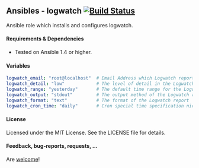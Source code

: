 ## Ansibles - logwatch [![Build Status](https://travis-ci.org/Ansibles/logwatch.png)](https://travis-ci.org/Ansibles/logwatch)

Ansible role which installs and configures logwatch.


#### Requirements & Dependencies
- Tested on Ansible 1.4 or higher.


#### Variables

```yaml
logwatch_email: "root@localhost"  # Email Address which Logwatch reports to
logwatch_detail: "low"            # The level of detail in the Logwatch report
logwatch_range: "yesterday"       # The default time range for the Logwatch report
logwatch_output: "stdout"         # The output method of the Logwatch report
logwatch_format: "text"           # The format of the Logwatch report
logwatch_cron_time: "daily"       # Cron special time specification nickname - must match with logwatch range!
```


#### License

Licensed under the MIT License. See the LICENSE file for details.


#### Feedback, bug-reports, requests, ...

Are [welcome](https://github.com/ansibles/logwatch/issues)!
